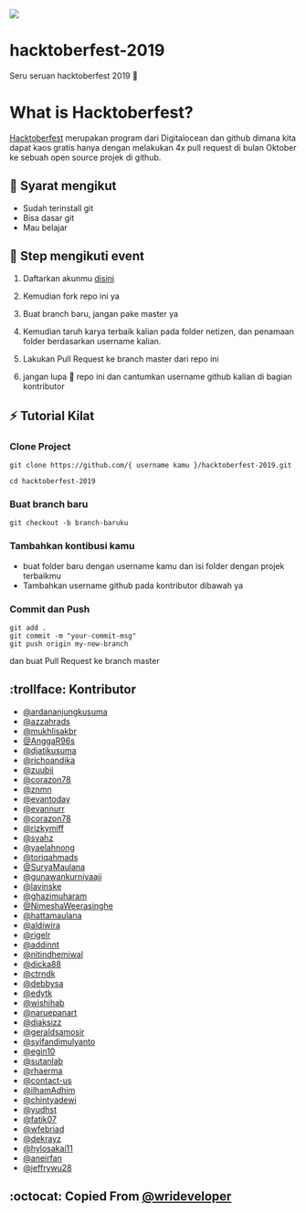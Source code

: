 ![](img/hacktoberfest.png)

# hacktoberfest-2019

Seru seruan hacktoberfest 2019 :checkered_flag:

# What is Hacktoberfest?

[Hacktoberfest](hacktoberfest.digitalocean.com) merupakan program dari Digitalocean dan github dimana kita dapat kaos gratis hanya dengan melakukan 4x pull request di bulan Oktober ke sebuah open source projek di github.

## :pushpin: Syarat mengikut

- Sudah terinstall git
- Bisa dasar git
- Mau belajar

## :scroll: Step mengikuti event

1. Daftarkan akunmu [disini](https://hacktoberfest.digitalocean.com)

2. Kemudian fork repo ini ya

3. Buat branch baru, jangan pake master ya

4. Kemudian taruh karya terbaik kalian pada folder netizen, dan penamaan folder berdasarkan username kalian.

5. Lakukan Pull Request ke branch master dari repo ini

6. jangan lupa :star2: repo ini dan cantumkan username github kalian di bagian kontributor

## :zap: Tutorial Kilat

### Clone Project

```
git clone https://github.com/{ username kamu }/hacktoberfest-2019.git

cd hacktoberfest-2019
```

### Buat branch baru

```
git checkout -b branch-baruku
```

### Tambahkan kontibusi kamu

- buat folder baru dengan username kamu dan isi folder dengan projek terbaikmu
- Tambahkan username github pada kontributor dibawah ya

### Commit dan Push

```
git add .
git commit -m "your-commit-msg"
git push origin my-new-branch
```

dan buat Pull Request ke branch master

## :trollface: Kontributor
- [@ardananjungkusuma](https://github.com/ardananjungkusuma)
- [@azzahrads](https://github.com/azzahrads)
- [@mukhlisakbr](https://github.com/mukhlisakbr)
- [@AnggaR96s](https://github.com/AnggaR96s)
- [@djatikusuma](https://github.com/djatikusuma)
- [@richoandika](https://github.com/richoandika)
- [@zuubii](https://github.com/zuubii)
- [@corazon78](https://github.com/corazon78)
- [@znmn](https://github.com/znmn)
- [@evantoday](https://github.com/evantoday)
- [@evannurr](https://github.com/evannurr)
- [@corazon78](https://github.com/corazon78)
- [@rizkymiff](https://github.com/rizkymiff)
- [@syahz](https://github.com/syahz)
- [@yaelahnong](https://github.com/yaelahnong)
- [@toriqahmads](https://github.com/toriqahmads)
- [@SuryaMaulana](https://github.com/suryamaulana)
- [@gunawankurniyaaji](https://github.com/gunawankurniyaaji)
- [@lavinske](https://github.com/lavinske)
- [@ghazimuharam](https://github.com/ghazimuharam)
- [@NimeshaWeerasinghe](https://github.com/NimeshaWeerasinghe)
- [@hattamaulana](https://github.com/hattamaulana)
- [@aldiwira](https://github.com/aldiwira)
- [@rigelr](https://github.com/rigelr)
- [@addinnt](https://github.com/addinnt)
- [@nitindhemiwal](https://github.com/nitindhemiwal)
- [@dicka88](https://github.com/dicka88)
- [@ctrndk](https://github.com/ctrndk)
- [@debbysa](https://github.com/debbysa)
- [@edytk](https://github.com/edytk)
- [@wishihab](https://github.com/wishihab)
- [@naruepanart](https://github.com/naruepanart)
- [@diaksizz](https://github.com/diaksizz)
- [@geraldsamosir](https://github.com/geraldsamosir)
- [@syifandimulyanto](https://github.com/syifandimulyanto)
- [@egin10](https://github.com/egin10)
- [@sutanlab](https://github.com/sutanlab)
- [@rhaerma](https://github.com/rhaerma)
- [@contact-us](https://github.com/contact-us)
- [@ilhamAdhim](https://github.com/ilhamAdhim)
- [@chintyadewi](https://github.com/chintyadewi)
- [@yudhst](https://github.com/yudhst)
- [@fatik07](https://github.com/fatik07)
- [@wfebriad](https://github.com/wfebriad)
- [@dekrayz](https://github.com/dekrayz)
- [@hylosakai11](https://github.com/hylosakai11)
- [@aneirfan](https://github.com/aneirfan)
- [@jeffrywu28](https://github.com/jeffrywu28)

## :octocat: Copied From [@wrideveloper](https://github.com/wrideveloper)
